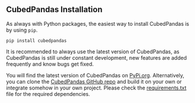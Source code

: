 ## CubedPandas Installation

As always with Python packages, the easiest way to install CubedPandas is by using `pip`.

```shell
pip install cubedpandas
```

It is recommended to always use the latest version of CubedPandas, as CubedPandas is still under
constant development, new features are added frequently and know bugs get fixed.

You will find the latest version of CubedPandas on [PyPi.org](https://pypi.org/project/cubedpandas/).
Alternatively, you can clone the [CubedPandas GitHub repo](https://github.com/Zeutschler/cubedpandas) and
build it on your own or integrate somehow in your own project. Please check the
[requirements.txt](https://github.com/Zeutschler/cubedpandas/blob/master/requirements.txt) file
for the required dependencies.

